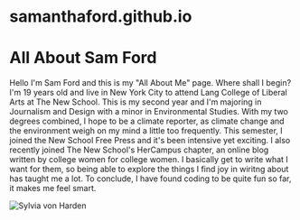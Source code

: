 # samanthaford.github.io
<!DOCTYPE html>
<html>
  <head>
    <meta charset="uft-8">
    <h1>All About Sam Ford</h1>
  </head>
  <body>
    <p>Hello I'm Sam Ford and this is my "All About Me" page. Where shall I begin? I'm 19 years old and live in New York City to attend Lang College of Liberal Arts at The New School. This is my second year and I'm majoring in Journalism and Design with a minor in Environmental Studies. With my two degrees combined, I hope to be a climate reporter, as climate change and the environment weigh on my mind a little too frequently. This semester, I joined the New School Free Press and it's been intensive yet exciting. I also recently joined The New School's HerCampus chapter, an online blog written by college women for college women. I basically get to write what I want for them, so being able to explore the things I find joy in wiritng about has taught me a lot. To conclude, I have found coding to be quite fun so far, it makes me feel smart.</p>
  </body>
</html>
<img src="portrait-of-journalist-sylvia-von-harden-otto-dix.jpg" alt="Sylvia von Harden">

